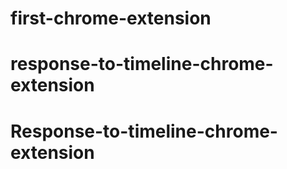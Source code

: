 # first-chrome-extension
# response-to-timeline-chrome-extension
# Response-to-timeline-chrome-extension
